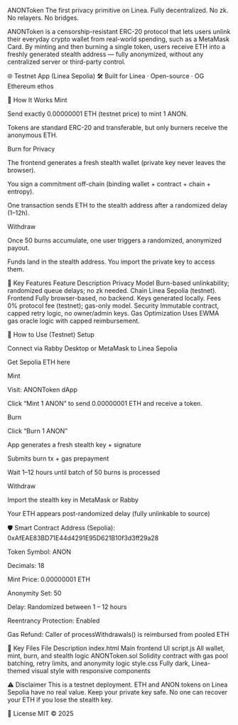 ANONToken
The first privacy primitive on Linea. Fully decentralized. No zk. No relayers. No bridges.

ANONToken is a censorship-resistant ERC-20 protocol that lets users unlink their everyday crypto wallet from real-world spending, such as a MetaMask Card. By minting and then burning a single token, users receive ETH into a freshly generated stealth address — fully anonymized, without any centralized server or third-party control.

🌐 Testnet App (Linea Sepolia)
🛠 Built for Linea · Open-source · OG Ethereum ethos

🔐 How It Works
Mint

Send exactly 0.00000001 ETH (testnet price) to mint 1 ANON.

Tokens are standard ERC-20 and transferable, but only burners receive the anonymous ETH.

Burn for Privacy

The frontend generates a fresh stealth wallet (private key never leaves the browser).

You sign a commitment off-chain (binding wallet + contract + chain + entropy).

One transaction sends ETH to the stealth address after a randomized delay (1–12h).

Withdraw

Once 50 burns accumulate, one user triggers a randomized, anonymized payout.

Funds land in the stealth address. You import the private key to access them.

🧱 Key Features
Feature	Description
Privacy Model	Burn-based unlinkability; randomized queue delays; no zk needed.
Chain	Linea Sepolia (testnet).
Frontend	Fully browser-based, no backend. Keys generated locally.
Fees	0% protocol fee (testnet); gas-only model.
Security	Immutable contract, capped retry logic, no owner/admin keys.
Gas Optimization	Uses EWMA gas oracle logic with capped reimbursement.

🧪 How to Use (Testnet)
Setup

Connect via Rabby Desktop or MetaMask to Linea Sepolia

Get Sepolia ETH here

Mint

Visit: ANONToken dApp

Click “Mint 1 ANON” to send 0.00000001 ETH and receive a token.

Burn

Click “Burn 1 ANON”

App generates a fresh stealth key + signature

Submits burn tx + gas prepayment

Wait 1–12 hours until batch of 50 burns is processed

Withdraw

Import the stealth key in MetaMask or Rabby

Your ETH appears post-randomized delay (fully unlinkable to source)

🛡 Smart Contract
Address (Sepolia): 0xAfEAE83BD71E44d4291E95D621B10f3d3ff29a28

Token Symbol: ANON

Decimals: 18

Mint Price: 0.00000001 ETH

Anonymity Set: 50

Delay: Randomized between 1 – 12 hours

Reentrancy Protection: Enabled

Gas Refund: Caller of processWithdrawals() is reimbursed from pooled ETH

📁 Key Files
File	Description
index.html	Main frontend UI
script.js	All wallet, mint, burn, and stealth logic
ANONToken.sol	Solidity contract with gas pool batching, retry limits, and anonymity logic
style.css	Fully dark, Linea-themed visual style with responsive components

⚠️ Disclaimer
This is a testnet deployment. ETH and ANON tokens on Linea Sepolia have no real value. Keep your private key safe. No one can recover your ETH if you lose the stealth key.

🧬 License
MIT © 2025
